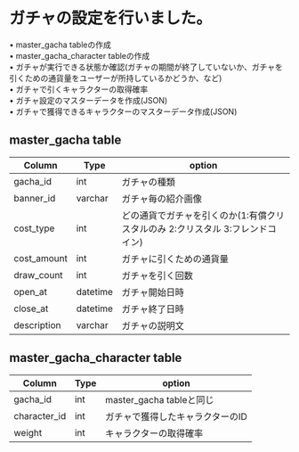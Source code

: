 # ガチャの設定を行いました。
• master_gacha tableの作成  
• master_gacha_character tableの作成  
• ガチャが実行できる状態か確認(ガチャの期間が終了していないか、ガチャを引くための通貨量をユーザーが所持しているかどうか、など)  
• ガチャで引くキャラクターの取得確率  
• ガチャ設定のマスターデータを作成(JSON)  
• ガチャで獲得できるキャラクターのマスターデータ作成(JSON)  
## master_gacha table
|Column|Type|option
|------|----|----|
|gacha_id|int|ガチャの種類|
|banner_id|varchar|ガチャ毎の紹介画像|
|cost_type|int|どの通貨でガチャを引くのか(1:有償クリスタルのみ 2:クリスタル 3:フレンドコイン)|
|cost_amount|int|ガチャに引くための通貨量|
|draw_count|int|ガチャを引く回数|
|open_at|datetime|ガチャ開始日時|
|close_at|datetime|ガチャ終了日時|
|description|varchar|ガチャの説明文|

## master_gacha_character table
|Column|Type|option
|------|----|----|
|gacha_id|int|master_gacha tableと同じ|
|character_id|int|ガチャで獲得したキャラクターのID|
|weight|int|キャラクターの取得確率|
